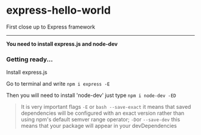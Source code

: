 # express-hello-world
First close up to Express framework
***
**You need to install express.js and node-dev**

### Getting ready...

Install express.js

Go to terminal and write `npm i express -E`

Then you will need to install 'node-dev' just type `npm i node-dev -ED`

> It is very important flags `-E` or `bash --save-exact`
> it means that saved dependencies will be configured with an
> exact version rather than using npm's default semver
> range operator; `-D`or `--save-dev` this means that 
> your package will appear in your devDependencies